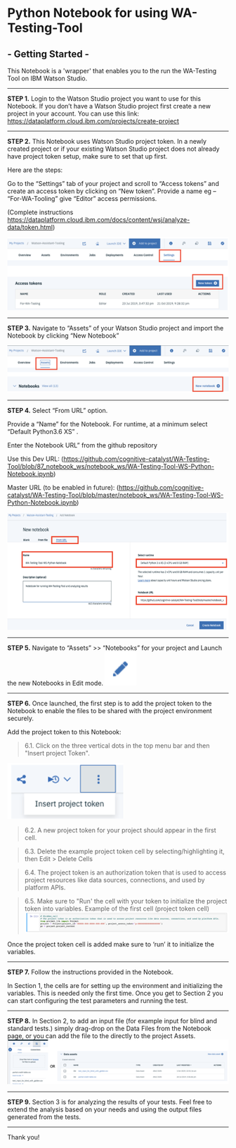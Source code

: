 # Python Notebook for using WA-Testing-Tool
## - Getting Started -

This Notebook is a 'wrapper' that enables you to the run the WA-Testing Tool on IBM Watson Studio. 

---
**STEP 1.**	Login to the Watson Studio project you want to use for this Notebook. If you don’t have a Watson Studio project first create a new project in your account. You can use this link:
https://dataplatform.cloud.ibm.com/projects/create-project

---
**STEP 2.**	This Notebook uses Watson Studio project token. In a newly created project or if your existing Watson Studio project does not already have project token setup, make sure to set that up first. 

Here are the steps:

Go to the “Settings” tab of your project and scroll to “Access tokens” and create an access token by clicking on “New token”. Provide a name eg – “For-WA-Tooling” give “Editor” access permissions.

(Complete instructions https://dataplatform.cloud.ibm.com/docs/content/wsj/analyze-data/token.html)
 
![step2](notebook_ws/images/step2.png)

---
**STEP 3.**	Navigate to “Assets” of your Watson Studio project and import the Notebook by clicking “New Notebook”

 ![step3](notebook_ws/images/step3.png)

---
**STEP 4.**	Select “From URL” option.

Provide a “Name” for the Notebook. For runtime, at a minimum select “Default Python3.6 XS” .

Enter the Notebook URL” from the github repository

Use this Dev URL: 
(https://github.com/cognitive-catalyst/WA-Testing-Tool/blob/87_notebook_ws/notebook_ws/WA-Testing-Tool-WS-Python-Notebook.ipynb)

Master URL (to be enabled in future): 
(https://github.com/cognitive-catalyst/WA-Testing-Tool/blob/master/notebook_ws/WA-Testing-Tool-WS-Python-Notebook.ipynb) 

![step4](notebook_ws/images/step4.png)
 
---
**STEP 5.**	Navigate to “Assets” >> “Notebooks” for your project and Launch the new Notebooks in Edit mode. ![step5](notebook_ws/images/step5.png)

---
**STEP 6.**	Once launched, the first step is to add the project token to the Notebook to enable the files to be shared with the project environment securely. 

Add the project token to this Notebook:

> 6.1.	Click on the three vertical dots in the top menu bar and then "Insert project Token".
 
 ![step6.1](notebook_ws/images/step6.1.png)

> 6.2.	A new project token for your project should appear in the first cell.

> 6.3.	Delete the example project token cell by selecting/highlighting it, then Edit > Delete Cells

> 6.4.	The project token is an authorization token that is used to access project resources like data sources, connections, and used by platform APIs.

> 6.5.	Make sure to "Run' the cell with your token to initialize the project token into variables.
  Example of the first cell (project token cell)
  ![step6.5](notebook_ws/images/step6.5.png)


Once the project token cell is added make sure to ‘run’ it to initialize the variables.

---
**STEP 7.**	Follow the instructions provided in the Notebook.

In Section 1, the cells are for setting up the environment and initializing the variables. This is needed only the first time. Once you get to Section 2 you can start configuring the test parameters and running the test. 

---
**STEP 8.**	In Section 2, to add an input file (for example input for blind and standard tests.) simply drag-drop on the Data Files from the Notebook page, or you can add the file to the directly to the project Assets.
![step8](notebook_ws/images/step8.png)
 
---
**STEP 9.**	Section 3 is for analyzing the results of your tests. Feel free to extend the analysis based on your needs and using the output files generated from the tests.

---
Thank you!

